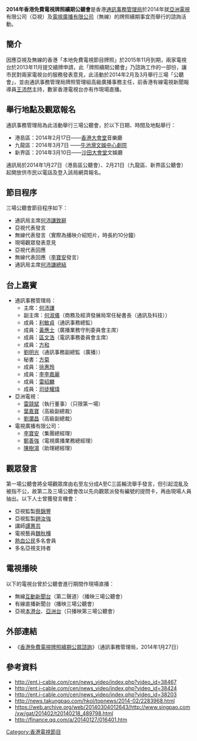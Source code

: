 **2014年香港免費電視牌照續期公聽會**是香港[通訊事務管理局](../Page/通訊事務管理局.md "wikilink")於2014年就[亞洲電視](../Page/亞洲電視.md "wikilink")有限公司（亞視）及[電視廣播有限公司](../Page/電視廣播有限公司.md "wikilink")（無線）的牌照續期事宜而舉行的諮詢活動。

## 簡介

因應亞視及無線的香港「本地免費電視節目牌照」於2015年11月到期，兩家電視台於2013年11月提交續牌申請，此「牌照續期公聽會」乃諮詢工作的一部份，讓市民對兩家電視台的服務發表意見，此活動於2014年2月及3月舉行三場「公聽會」，並由通訊事務管理局牌照管理組高級廣播事務主任，前香港有線電視新聞報導員[王沛然](../Page/王沛然.md "wikilink")主持，數家香港電視台亦有作現場直播。

## 舉行地點及觀眾報名

通訊事務管理局為此活動舉行三場公聽會，於以下日期、時間及地點舉行：

  - 港島區：2014年2月17日――[香港大會堂](../Page/香港大會堂.md "wikilink")音樂廳
  - 九龍區：2014年3月7日 ――[牛池灣文娛中心劇院](https://zh.wikipedia.org/wiki/牛池灣文娛中心 "wikilink")
  - 新界區：2014年3月10日――[沙田大會堂](../Page/沙田大會堂.md "wikilink")文娛廳

通訊局於2014年1月27日（港島區公聽會）、2月21日（九龍區、新界區公聽會）起開放供市民以電話及登入該局網頁報名。

## 節目程序

三場公聽會節目程序如下：

  - 通訊局主席[何沛謙致辭](https://zh.wikipedia.org/wiki/何沛謙 "wikilink")
  - 亞視代表發言
  - 無線代表發言（實際為播映介紹短片，時長約10分鐘）
  - 現場觀眾發表意見
  - 亞視代表回應
  - 無線代表回應（[李寶安](../Page/李寶安.md "wikilink")發言）
  - 通訊局主席[何沛謙總結](https://zh.wikipedia.org/wiki/何沛謙 "wikilink")

## 台上嘉賓

  - 通訊事務管理局：
      - 主席：[何沛謙](https://zh.wikipedia.org/wiki/何沛謙 "wikilink")
      - 副主席：[何淑儀](https://zh.wikipedia.org/wiki/何淑儀 "wikilink")（商務及經濟發展局常任秘書長（通訊及科技））
      - 成員：[利敏貞](https://zh.wikipedia.org/wiki/利敏貞 "wikilink")（通訊事務總監）
      - 成員：[黃應士](../Page/黃應士.md "wikilink")（廣播業務守則委員會主席）
      - 成員：[區文浩](https://zh.wikipedia.org/wiki/區文浩 "wikilink")（電訊事務委員會主席）
      - 成員：[方和](https://zh.wikipedia.org/wiki/方和 "wikilink")
      - [劉明光](https://zh.wikipedia.org/wiki/劉明光 "wikilink")（通訊事務副總監（廣播））
      - 秘書：[方菊](https://zh.wikipedia.org/wiki/方菊 "wikilink")
      - 成員：[徐惠玲](https://zh.wikipedia.org/wiki/徐惠玲 "wikilink")
      - 成員：[李李嘉麗](https://zh.wikipedia.org/wiki/李李嘉麗 "wikilink")
      - 成員：[雷紹麟](https://zh.wikipedia.org/wiki/雷紹麟 "wikilink")
      - 成員：[司徒耀煒](https://zh.wikipedia.org/wiki/司徒耀煒 "wikilink")
  - 亞洲電視：
      - [雷競斌](../Page/雷競斌.md "wikilink")（執行董事）（只限第一場）
      - [葉嘉寶](https://zh.wikipedia.org/wiki/葉嘉寶 "wikilink")（高級副總裁）
      - [劉瀾昌](../Page/劉瀾昌.md "wikilink")（高級副總裁）
  - 電視廣播有限公司：
      - [李寶安](../Page/李寶安.md "wikilink")（集團總經理）
      - [鄭善強](../Page/鄭善強.md "wikilink")（電視廣播業務總經理）
      - [陳樹鴻](https://zh.wikipedia.org/wiki/陳樹鴻 "wikilink")（助理總經理）

## 觀眾發言

第一場公聽會將全場觀眾席由右至左分成A至C三區輪流舉手發言，但引起混亂及被指不公，故第二及三場公聽會改以先向觀眾派發有編號的提問卡，再由現場人員抽出。以下人士曾獲發言機會：

  - 亞視監製[蔡錦豐](../Page/蔡錦豐.md "wikilink")
  - 亞視監製[趙汝強](https://zh.wikipedia.org/wiki/趙汝強 "wikilink")
  - 講師[譚蕙芸](https://zh.wikipedia.org/wiki/譚蕙芸 "wikilink")
  - 電視藝員[魏秋樺](../Page/魏秋樺.md "wikilink")
  - [熱血公民](../Page/熱血公民.md "wikilink")多名會員
  - 多名亞視支持者

## 電視播映

以下的電視台曾於公聽會進行期間作現場直播：

  - 無線[互動新聞台](https://zh.wikipedia.org/wiki/互動新聞台 "wikilink")（第二聲道）（播映三場公聽會）
  - 有線直播新聞台（播映三場公聽會）
  - 亞視[本港台](../Page/本港台.md "wikilink")、[亞洲台](../Page/亞洲電視亞洲台.md "wikilink")（只播映第三場公聽會）

## 外部連結

  - 《[香港免費電視牌照續期公眾諮詢](http://www.coms-auth.hk/filemanager/common/policies_regulations/consultations/consultation_exercise/booklet_tc_20140127.pdf)》（通訊事務管理局，2014年1月27日）

## 參考資料

  - <http://ent.i-cable.com/cen/news_video/index.php?video_id=38467>
  - <http://ent.i-cable.com/cen/news_video/index.php?video_id=38424>
  - <http://ent.i-cable.com/cen/news_video/index.php?video_id=38203>
  - <http://news.takungpao.com/hkol/topnews/2014-02/2283968.html>
  - <https://web.archive.org/web/20140304012643/http://www.singpao.com/xw/gat/201402/t20140218_489798.html>
  - <http://finance.qq.com/a/20140127/016401.htm>

[Category:香港電視節目](https://zh.wikipedia.org/wiki/Category:香港電視節目 "wikilink")